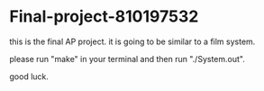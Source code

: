 # Final-project-810197532




this is the final AP project. it is going to be similar to a film system.


please run "make" in your terminal and then run "./System.out".


good luck.
